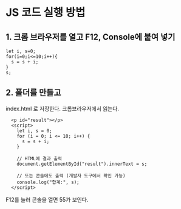 # JS 코드 실행 방법
## 1. 크롬 브라우저를 열고 F12, Console에 붙여 넣기
```
let i, s=0;
for(i=0;i<=10;i++){ 
  s = s + i;
}  
s;
```

## 2. 폴더를 만들고
index.html 로 저장한다.
크롬브라우저에서 읽는다.

```
  <p id="result"></p>
  <script>
    let i, s = 0;
    for (i = 0; i <= 10; i++) {
      s = s + i;
    }

    // HTML에 결과 출력
    document.getElementById("result").innerText = s;

    // 또는 콘솔에도 출력 (개발자 도구에서 확인 가능)
    console.log("합계:", s);
  </script>
```
F12를 눌러 콘솔을 열면 55가 보인다.
